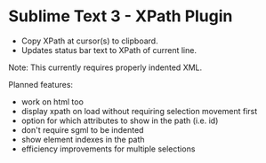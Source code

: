 Sublime Text 3 - XPath Plugin
============

- Copy XPath at cursor(s) to clipboard.
- Updates status bar text to XPath of current line.

Note:  This currently requires properly indented XML.

Planned features:

- work on html too
- display xpath on load without requiring selection movement first
- option for which attributes to show in the path (i.e. id)
- don't require sgml to be indented
- show element indexes in the path
- efficiency improvements for multiple selections
